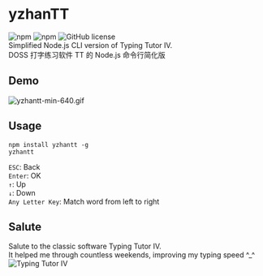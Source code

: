 # yzhanTT
![npm](https://img.shields.io/npm/v/yzhantt)
![npm](https://img.shields.io/npm/dt/yzhantt)
![GitHub license](https://img.shields.io/github/license/mantoufan/yzhantt)  
Simplified Node.js CLI version of Typing Tutor IV.  
DOSS 打字练习软件 TT 的 Node.js 命令行简化版  
## Demo
![yzhantt-min-640.gif](https://s2.loli.net/2023/07/03/epBFfugCJPq4VQi.gif)
## Usage
```shell
npm install yzhantt -g
yzhantt
```
`ESC`: Back  
`Enter`: OK  
`↑`: Up  
`↓`: Down  
`Any Letter Key`: Match word from left to right
## Salute
Salute to the classic software Typing Tutor IV.  
It helped me through countless weekends, improving my typing speed ^_^  
![Typing Tutor IV](https://s2.loli.net/2023/07/03/jklFwMyaViWzSBD.png)  
